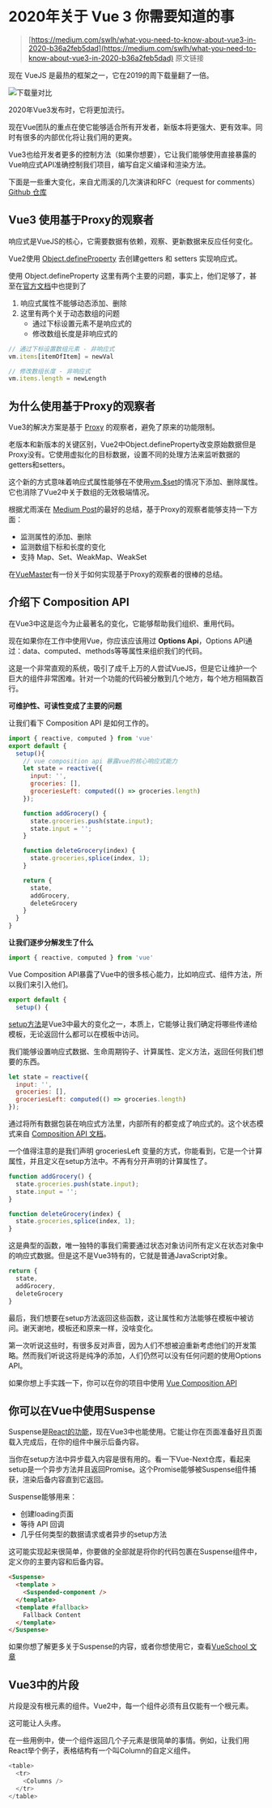 # 2020年关于 Vue 3 你需要知道的事

> [https://medium.com/swlh/what-you-need-to-know-about-vue3-in-2020-b36a2feb5dad](https://medium.com/swlh/what-you-need-to-know-about-vue3-in-2020-b36a2feb5dad) 原文链接

现在 VueJS 是最热的框架之一，它在2019的周下载量翻了一倍。

![下载量对比](https://miro.medium.com/max/2048/0*GZppDplldb75ajvg.png)

2020年Vue3发布时，它将更加流行。

现在Vue团队的重点在使它能够适合所有开发者，新版本将更强大、更有效率。同时有很多的内部优化将让我们用的更爽。

Vue3也给开发者更多的控制方法（如果你想要），它让我们能够使用直接暴露的Vue响应式API准确控制我们项目，编写自定义编译和渲染方法。

下面是一些重大变化，来自尤雨溪的几次演讲和RFC（request for comments）[Github 仓库](https://github.com/vuejs/rfcs)

## Vue3 使用基于Proxy的观察者

响应式是VueJS的核心，它需要数据有依赖，观察、更新数据来反应任何变化。

Vue2使用 [Object.defineProperty](https://developer.mozilla.org/en-US/docs/Web/JavaScript/Reference/Global_Objects/Object/defineProperty) 去创建getters 和 setters 实现响应式。

使用 Object.defineProperty 这里有两个主要的问题，事实上，他们足够了，甚至在[官方文档](https://vuejs.org/v2/guide/reactivity.html#Change-Detection-Caveats)中也提到了

1. 响应式属性不能够动态添加、删除
2. 这里有两个关于动态数组的问题
    - 通过下标设置元素不是响应式的
    - 修改数组长度是非响应式的

```js
// 通过下标设置数组元素 - 非响应式
vm.items[itemOfItem] = newVal

// 修改数组长度 - 非响应式
vm.items.length = newLength
```

## 为什么使用基于Proxy的观察者

Vue3的解决方案是基于 [Proxy](https://developer.mozilla.org/en-US/docs/Web/JavaScript/Reference/Global_Objects/Proxy) 的观察者，避免了原来的功能限制。

老版本和新版本的关键区别，Vue2中Object.defineProperty改变原始数据但是Proxy没有。它使用虚拟化的目标数据，设置不同的处理方法来监听数据的getters和setters。

这个新的方式意味着响应式属性能够在不使用[vm.$set](https://vuejs.org/v2/api/#Vue-set)的情况下添加、删除属性。它也消除了Vue2中关于数组的无效极端情况。

根据尤雨溪在 [Medium Post](https://medium.com/the-vue-point/plans-for-the-next-iteration-of-vue-js-777ffea6fabf)的最好的总结，基于Proxy的观察者能够支持一下方面：

- 监测属性的添加、删除
- 监测数组下标和长度的变化
- 支持 Map、Set、WeakMap、WeakSet

在[VueMaster](https://www.vuemastery.com/courses/advanced-components/evan-you-on-proxies/)有一份关于如何实现基于Proxy的观察者的很棒的总结。

## 介绍下 Composition API

在Vue3中这是迄今为止最著名的变化，它能够帮助我们组织、重用代码。

现在如果你在工作中使用Vue，你应该应该用过 **Options Api**，Options API通过：data、computed、methods等等属性来组织我们的代码。

这是一个非常直观的系统，吸引了成千上万的人尝试VueJS，但是它让维护一个巨大的组件非常困难。针对一个功能的代码被分散到几个地方，每个地方相隔数百行。

**可维护性、可读性变成了主要的问题**

让我们看下 Composition API 是如何工作的。

```js
import { reactive, computed } from 'vue'
export default {
  setup(){
    // vue composition api 暴露vue的核心响应式能力
    let state = reactive({
      input: '',
      groceries: [],
      groceriesLeft: computed(() => groceries.length)
    });

    function addGrocery() {
      state.groceries.push(state.input);
      state.input = '';
    }

    function deleteGrocery(index) {
      state.groceries,splice(index, 1);
    }

    return {
      state,
      addGrocery,
      deleteGrocery
    }
  }
}
```

**让我们逐步分解发生了什么**

```js
import { reactive, computed } from 'vue'
```

Vue Composition API暴露了Vue中的很多核心能力，比如响应式、组件方法，所以我们来引入他们。

```js
export default {
  setup() {
```

[setup方法](https://vue-composition-api-rfc.netlify.com/#api-introduction)是Vue3中最大的变化之一，本质上，它能够让我们确定将哪些传递给模板，无论返回什么都可以在模板中访问。

我们能够设置响应式数据、生命周期钩子、计算属性、定义方法，返回任何我们想要的东西。

```js
let state = reactive({
  input: '',
  groceries: [],
  groceriesLeft: computed(() => groceries.length)
});
```

通过将所有数据包装在响应式方法里，内部所有的都变成了响应式的。这个状态模式来自 [Composition API 文档](https://vue-composition-api-rfc.netlify.com/#api-introduction)。

一个值得注意的是我们声明 groceriesLeft 变量的方式，你能看到，它是一个计算属性，并且定义在setup方法中。不再有分开声明的计算属性了。

```js
function addGrocery() {
  state.groceries.push(state.input);
  state.input = '';
}

function deleteGrocery(index) {
  state.groceries,splice(index, 1);
}
```

这是典型的函数，唯一独特的事我们需要通过状态对象访问所有定义在状态对象中的响应式数据。但是这不是Vue3特有的，它就是普通JavaScript对象。

```js
return {
  state,
  addGrocery,
  deleteGrocery
}
```

最后，我们想要在setup方法返回这些函数，这让属性和方法能够在模板中被访问。谢天谢地，模板还和原来一样，没啥变化。

第一次听说这些时，有很多反对声音，因为人们不想被迫重新考虑他们的开发策略。然而我们听说这将是纯净的添加，人们仍然可以没有任何问题的使用Options API。

如果你想上手实践一下，你可以在你的项目中使用 [Vue Composition API](https://learnvue.co/2019/12/a-first-look-at-vue3-a-vue-composition-api-tutorial/)

## 你可以在Vue中使用Suspense

Suspense是[React的功能](https://reactjs.org/docs/concurrent-mode-suspense.html)，现在Vue3中也能使用。它能让你在页面准备好且页面载入完成后，在你的组件中展示后备内容。

当你在setup方法中异步载入内容是很有用的。看一下Vue-Next仓库，看起来setup是一个异步方法并且返回Promise。这个Promise能够被Suspense组件捕获，渲染后备内容直到它返回。

Suspense能够用来：

- 创建loading页面
- 等待 API 回调
- 几乎任何类型的数据请求或者异步的setup方法

这可能实现起来很简单，你要做的全部就是将你的代码包裹在Suspense组件中，定义你的主要内容和后备内容。

```html
<Suspense>
  <template >
    <Suspended-component />
  </template>
  <template #fallback>
    Fallback Content
  </template>
</Suspense>
```

如果你想了解更多关于Suspense的内容，或者你想使用它，查看[VueSchool 文章](https://vueschool.io/articles/vuejs-tutorials/suspense-new-feature-in-vue-3/)

## Vue3中的片段

片段是没有根元素的组件。Vue2中，每一个组件必须有且仅能有一个根元素。

这可能让人头疼。

在一些用例中，使一个组件返回几个子元素是很简单的事情。例如，让我们用React举个例子，表格结构有一个叫Column的自定义组件。
```js
<table>
  <tr>
    <Columns />
  </tr>
</table>
```

